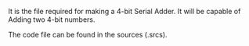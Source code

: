 It is the file required for making a 4-bit Serial Adder. It will be capable of Adding two 4-bit numbers.

The code file can be found in the sources (.srcs).
